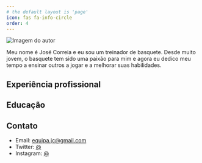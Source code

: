 ```yaml
---
# the default layout is 'page'
icon: fas fa-info-circle
order: 4
---
```


<!-- > Add Markdown syntax content to file `_tabs/about.md`{: .filepath } and it will show up on this page.
{: .prompt-tip } -->
<!-- # Sobre o autor -->

![Imagem do autor](https://via.placeholder.com/150)

Meu nome é José Correia e eu sou um treinador de basquete. Desde muito jovem, o basquete tem sido uma paixão para mim e agora eu dedico meu tempo a ensinar outros a jogar e a melhorar suas habilidades.

## Experiência profissional

<!-- - Treinador principal da equipe de basquete do Colégio ABC, São Paulo, de 2010 a 2015.
- Treinador assistente da equipe de basquete do Clube XPTO, São Paulo, de 2016 a 2018.
- Treinador principal da equipe de basquete do Clube YPT, São Paulo, desde 2019. -->

## Educação

<!-- - Licenciatura em Educação Física pela Universidade de São Paulo, concluída em 2008.
- Mestrado em Desempenho Esportivo pela Universidade de Campinas, concluído em 2012. -->

## Contato

- Email: equipa.jc@gmail.com 
- Twitter: [@](https://twitter.com/)
- Instagram: [@](https://www.instagram.com//)